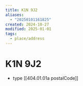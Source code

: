 ```yaml
---
title: K1N 9J2
aliases:
  - "20250101161825"
created: 2024-10-27
modified: 2025-01-01
tags:
  - place/address
---
```

# K1N 9J2
- type [[404.01.01a postalCode]]
